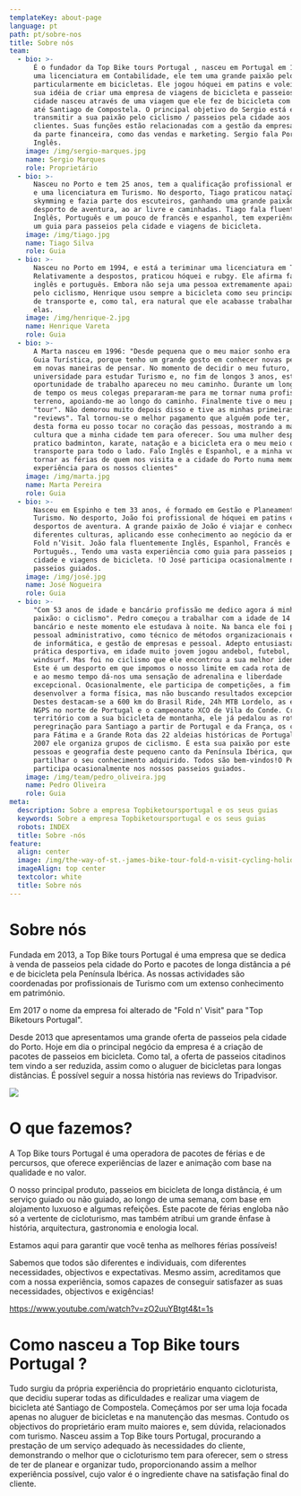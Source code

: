 ```yaml
---
templateKey: about-page
language: pt
path: pt/sobre-nos
title: Sobre nós
team:
  - bio: >-
      É o fundador da Top Bike tours Portugal , nasceu em Portugal em 1981, com
      uma licenciatura em Contabilidade, ele tem uma grande paixão pelo desporto
      particularmente em bicicletas. Ele jogou hóquei em patins e voleibol. A
      sua idéia de criar uma empresa de viagens de bicicleta e passeios pela
      cidade nasceu através de uma viagem que ele fez de bicicleta com amigos
      até Santiago de Compostela. O principal objetivo do Sergio está em
      transmitir a sua paixão pelo ciclismo / passeios pela cidade aos seus
      clientes. Suas funções estão relacionadas com a gestão da empresa, tanto
      da parte financeira, como das vendas e marketing. Sergio fala Português e
      Inglês.
    image: /img/sergio-marques.jpg
    name: Sergio Marques
    role: Proprietário
  - bio: >-
      Nasceu no Porto e tem 25 anos, tem a qualificação profissional em Turismo
      e uma licenciatura em Turismo. No desporto, Tiago praticou natação,
      skymming e fazia parte dos escuteiros, ganhando uma grande paixão por
      desporto de aventura, ao ar livre e caminhadas. Tiago fala fluentemente
      Inglês, Português e um pouco de francês e espanhol, tem experiência como
      um guia para passeios pela cidade e viagens de bicicleta.
    image: /img/tiago.jpg
    name: Tiago Silva
    role: Guia
  - bio: >-
      Nasceu no Porto em 1994, e está a teriminar uma licenciatura em Turismo.
      Relativamente a despostos, praticou hóquei e rubgy. Ele afirma falar
      inglês e português. Embora não seja uma pessoa extremamente apaixonada
      pelo ciclismo, Henrique usou sempre a bicicleta como seu principal veículo
      de transporte e, como tal, era natural que ele acabasse trabalhando com
      elas.
    image: /img/henrique-2.jpg
    name: Henrique Vareta
    role: Guia
  - bio: >-
      A Marta nasceu em 1996: "Desde pequena que o meu maior sonho era tornar me
      Guia Turística, porque tenho um grande gosto em conhecer novas pessoas e
      em novas maneiras de pensar. No momento de decidir o meu futuro, entrei na
      universidade para estudar Turismo e, no fim de longos 3 anos, esta
      oportunidade de trabalho apareceu no meu caminho. Durante um longo período
      de tempo os meus colegas prepararam-me para me tornar numa profissional no
      terreno, apoiando-me ao longo do caminho. Finalmente tive o meu primeiro
      "tour". Não demorou muito depois disso e tive as minhas primeiras
      "reviews". Tal tornou-se o melhor pagamento que alguém pode ter, porque
      desta forma eu posso tocar no coração das pessoas, mostrando a magnífica
      cultura que a minha cidade tem para oferecer. Sou uma mulher desportiva,
      pratico badminton, karate, natação e a bicicleta era o meu meio de
      transporte para todo o lado. Falo Inglês e Espanhol, e a minha vontade é
      tornar as férias de quem nos visita e a cidade do Porto numa memorável
      experiência para os nossos clientes"
    image: /img/marta.jpg
    name: Marta Pereira
    role: Guia
  - bio: >-
      Nasceu em Espinho e tem 33 anos, é formado em Gestão e Planeamento em
      Turismo. No desporto, João foi profissional de hóquei em patins e
      desportos de aventura. A grande paixão de João é viajar e conhecer
      diferentes culturas, aplicando esse conhecimento ao negócio da empresa
      Fold n’Visit. João fala fluentemente Inglês, Espanhol, Francês e
      Português., Tendo uma vasta experiência como guia para passeios pela
      cidade e viagens de bicicleta. !O José participa ocasionalmente nos nossos
      passeios guiados.
    image: /img/josé.jpg
    name: José Nogueira
    role: Guia
  - bio: >-
      "Com 53 anos de idade e bancário profissão me dedico agora á minha velha
      paixão: o ciclismo". Pedro começou a trabalhar com a idade de 14 como
      bancário e neste momento ele estudava à noite. Na banca ele foi para o
      pessoal administrativo, como técnico de métodos organizacionais e técnico
      de informática, e gestão de empresas e pessoal. Adepto entusiasta da
      prática desportiva, em idade muito jovem jogou andebol, futebol, karatê e
      windsurf. Mas foi no ciclismo que ele encontrou a sua melhor identidade.
      Este é um desporto em que impomos o nosso limite em cada rota de bicicleta
      e ao mesmo tempo dá-nos uma sensação de adrenalina e liberdade
      excepcional. Ocasionalmente, ele participa de competições, a fim de
      desenvolver a forma física, mas não buscando resultados excepcionais.
      Destes destacam-se a 600 km do Brasil Ride, 24h MTB Lordelo, as etapas
      NGPS no norte de Portugal e o campeonato XCO de Vila do Conde. Cruzando o
      território com a sua bicicleta de montanha, ele já pedalou as rotas de
      peregrinação para Santiago a partir de Portugal e da França, os caminhos
      para Fátima e a Grande Rota das 22 aldeias históricas de Portugal. Desde
      2007 ele organiza grupos de ciclismo. É esta sua paixão por este desporto,
      pessoas e geografia deste pequeno canto da Península Ibérica, que o leva a
      partilhar o seu conhecimento adquirido. Todos são bem-vindos!O Pedro
      participa ocasionalmente nos nossos passeios guiados.
    image: /img/team/pedro_oliveira.jpg
    name: Pedro Oliveira
    role: Guia
meta:
  description: Sobre a empresa Topbiketoursportugal e os seus guias
  keywords: Sobre a empresa Topbiketoursportugal e os seus guias
  robots: INDEX
  title: Sobre -nós
feature:
  align: center
  image: /img/the-way-of-st.-james-bike-tour-fold-n-visit-cycling-holidays-4394.jpg
  imageAlign: top center
  textcolor: white
  title: Sobre nós
---
```

# Sobre nós

Fundada em 2013, a Top Bike tours Portugal é uma empresa que se dedica à venda de passeios pela cidade do Porto e pacotes de longa distância a pé e de bicicleta pela Península Ibérica. As nossas actividades são coordenadas por profissionais de Turismo com um extenso conhecimento em património.

Em 2017 o nome da empresa foi alterado de "Fold n' Visit" para "Top Biketours Portugal".

Desde 2013 que apresentamos uma grande oferta de passeios pela cidade do Porto. Hoje em dia o principal negócio da empresa é a criação de pacotes de passeios em bicicleta. Como tal, a oferta de passeios citadinos tem vindo a ser reduzida, assim como o aluguer de bicicletas para longas distâncias. É possível seguir a nossa história nas reviews do Tripadvisor.

![](/img/guided-bike-tour-in-douro-valley.jpg)

# O que fazemos?

A Top Bike tours Portugal é uma operadora de pacotes de férias e de percursos, que oferece experiências de lazer e animação com base na qualidade e no valor.

O nosso principal produto, passeios em bicicleta de longa distância, é um serviço guiado ou não guiado, ao longo de uma semana, com base em alojamento luxuoso e algumas refeições. Este pacote de férias engloba não só a vertente de cicloturismo, mas também atribui um grande ênfase à história, arquitectura, gastronomia e enologia local.

Estamos aqui para garantir que você tenha as melhores férias possíveis!

Sabemos que todos são diferentes e individuais, com diferentes necessidades, objectivos e expectativas. Mesmo assim, acreditamos que com a nossa experiência, somos capazes de conseguir satisfazer as suas necessidades, objectivos e exigências!

https://www.youtube.com/watch?v=zO2uuYBtgt4&t=1s

# Como nasceu a Top Bike tours Portugal ?

Tudo surgiu da própria experiência do proprietário enquanto cicloturista, que decidiu superar todas as dificuldades e realizar uma viagem de bicicleta até Santiago de Compostela. Começámos por ser uma loja focada apenas no aluguer de bicicletas e na manutenção das mesmas. Contudo os objectivos do proprietário eram muito maiores e, sem dúvida, relacionados com turismo. Nasceu assim a Top Bike tours Portugal, procurando a prestação de um serviço adequado às necessidades do cliente, demonstrando o melhor que o cicloturismo tem para oferecer, sem o stress de ter de planear e organizar tudo, proporcionando assim a melhor experiência possível, cujo valor é o ingrediente chave na satisfação final do cliente.
